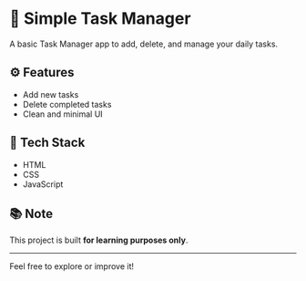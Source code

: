 # 📝 Simple Task Manager

A basic Task Manager app to add, delete, and manage your daily tasks.

## ⚙️ Features

- Add new tasks  
- Delete completed tasks  
- Clean and minimal UI  

## 🔧 Tech Stack

- HTML  
- CSS  
- JavaScript  

## 📚 Note

This project is built **for learning purposes only**.

---

Feel free to explore or improve it!
